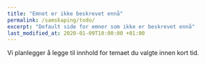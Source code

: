 ```yaml
---
title: "Emnet er ikke beskrevet ennå"
permalink: /samskaping/todo/
excerpt: "Default side for emner som ikke er beskrevet ennå"
last_modified_at: 2020-01-09T10:00:00 +01:00
---
```


Vi planlegger å legge til innhold for temaet du valgte innen kort tid.

